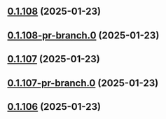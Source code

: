 ## [0.1.108](https://github.com/latha-414/AWS-CICD-web-app/compare/v0.1.108-pr-branch.0...v0.1.108) (2025-01-23)



## [0.1.108-pr-branch.0](https://github.com/latha-414/AWS-CICD-web-app/compare/v0.1.107...v0.1.108-pr-branch.0) (2025-01-23)



## [0.1.107](https://github.com/latha-414/AWS-CICD-web-app/compare/v0.1.107-pr-branch.0...v0.1.107) (2025-01-23)



## [0.1.107-pr-branch.0](https://github.com/latha-414/AWS-CICD-web-app/compare/v0.1.106...v0.1.107-pr-branch.0) (2025-01-23)



## [0.1.106](https://github.com/latha-414/AWS-CICD-web-app/compare/v0.1.105-pr-branch.1...v0.1.106) (2025-01-23)



